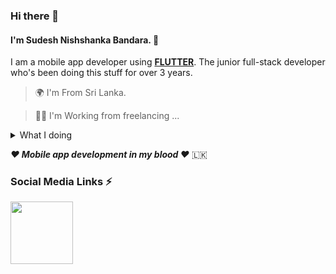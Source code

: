 ### Hi there 👋 
#### I'm Sudesh Nishshanka Bandara. 💪
I am a mobile app developer using **[FLUTTER]()**. The junior full-stack developer who's been doing this stuff for over 3 years.

 > 🌍    I'm From Sri Lanka.
 
 > 🧑‍💻 I'm Working from freelancing ... 

<details><summary>What I doing</summary>
<p>
🟡 Beginner 🟠 Intermediate 🟢 Expert

| |Language |Experience Level |Currently Working |Currently Learning |         
|:---:|--------|:---:|:---:|:---:|
|<img src='https://user-images.githubusercontent.com/33403844/152114312-1bc8023e-6316-428f-bd7f-0c4cb740973f.png' width='30'>|Flutter |🟢|✔|✔|
|<img src='https://user-images.githubusercontent.com/33403844/152114305-017df442-4c43-4fad-bf61-7813a9c72bc4.png' width='20'> |Python |🟠||✔|
|<img src='https://user-images.githubusercontent.com/33403844/152122180-2e6fba91-7c9d-4866-87de-04fbd18a692c.png' width='20'>|Java|🟠||✔|
|<img src='https://user-images.githubusercontent.com/33403844/152122190-23747d90-7581-4695-b124-059dd735fb05.png' width='20'>|C#|🟠||✔|
|<img src='https://user-images.githubusercontent.com/33403844/152122187-c218d9e0-35eb-499b-bea3-97e618a48a53.png' width='20'>|C++|🟠||✔|
|<img src='https://user-images.githubusercontent.com/33403844/152114305-017df442-4c43-4fad-bf61-7813a9c72bc4.png' width='20'>|C|🟠||✔|
|<img src='https://user-images.githubusercontent.com/33403844/152122191-d82839fd-8f37-4ebd-bcee-f75b3292f0d6.png' width='20'>|Android|🟡||✔|
|<img src='https://user-images.githubusercontent.com/33403844/152122192-4da55196-4334-4684-91bd-0e84196c9470.png' width='20'>|Kotlin|🟡||✔|
|<img src='https://user-images.githubusercontent.com/33403844/152123423-b15eec26-06bb-4ada-b220-8514c52b2ce4.png' width='20'>|Html|🟠||✔|

</p>
</details>


<!--
**sudeshnb/sudeshnb** is a ✨ _special_ ✨ repository because its `README.md` (this file) appears on your GitHub profile.

Here are some ideas to get you started:

- 🔭 I’m currently working on ...
- 🌱 I’m currently learning ...
- 👯 I’m looking to collaborate on ...
- 🤔 I’m looking for help with ...
- 💬 Ask me about ...
- 📫 How to reach me: ...
- 😄 Pronouns: ...
- ⚡ Fun fact: ...

✔

🔴🟠🟡🟢
-->

***❤ Mobile app development in my blood ❤***
 🇱🇰


### Social Media Links ⚡
[<img src='https://user-images.githubusercontent.com/33403844/152123929-555a6daf-8ee7-4b60-a713-1d41b2ba7626.png' width='100'>](https://www.facebook.com/sudeshnb)

